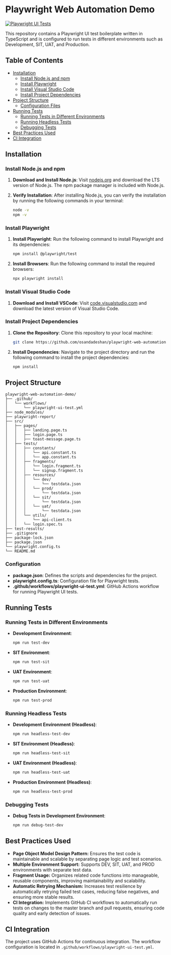# Playwright Web Automation Demo

[![Playwright UI Tests](https://github.com/osandadeshan/playwright-web-automation-demo/actions/workflows/playwright-ui-test.yml/badge.svg)](https://github.com/osandadeshan/playwright-web-automation-demo/actions/workflows/playwright-ui-test.yml)

This repository contains a Playwright UI test boilerplate written in TypeScript and is configured to run tests in different environments such as Development, SIT, UAT, and Production.

## Table of Contents

- [Installation](#installation)
  - [Install Node.js and npm](#install-nodejs-and-npm)
  - [Install Playwright](#install-playwright)
  - [Install Visual Studio Code](#install-visual-studio-code)
  - [Install Project Dependencies](#install-project-dependencies)
- [Project Structure](#project-structure)
  - [Configuration Files](#configuration)
- [Running Tests](#running-tests)
  - [Running Tests in Different Environments](#running-tests-in-different-environments)
  - [Running Headless Tests](#running-headless-tests)
  - [Debugging Tests](#debugging-tests)
- [Best Practices Used](#best-practices-used)
- [CI Integration](#ci-integration)

## Installation

### Install Node.js and npm

1. **Download and Install Node.js**: Visit [nodejs.org](https://nodejs.org/) and download the LTS version of Node.js. The npm package manager is included with Node.js.

2. **Verify Installation**: After installing Node.js, you can verify the installation by running the following commands in your terminal:

   ```bash
   node -v
   npm -v
   ```

### Install Playwright

1. **Install Playwright**: Run the following command to install Playwright and its dependencies:

   ```bash
   npm install @playwright/test
   ```

2. **Install Browsers**: Run the following command to install the required browsers:

   ```bash
   npx playwright install
   ```

### Install Visual Studio Code

1. **Download and Install VSCode**: Visit [code.visualstudio.com](https://code.visualstudio.com/) and download the latest version of Visual Studio Code.

### Install Project Dependencies

1. **Clone the Repository**: Clone this repository to your local machine:

   ```bash
   git clone https://github.com/osandadeshan/playwright-web-automation-demo.git
   ```

2. **Install Dependencies**: Navigate to the project directory and run the following command to install the project dependencies:

   ```bash
   npm install
   ```

## Project Structure

```plaintext
playwright-web-automation-demo/
├── .github/
│   └── workflows/
│       └── playwright-ui-test.yml
├── node_modules/
├── playwright-report/
├── src/
│   ├── pages/
│   │   ├── landing.page.ts
│   │   ├── login.page.ts
│   │   ├── toast-message.page.ts
│   ├── tests/
│   │   ├── constants/
│   │   │   └── api.constant.ts
│   │   │   └── app.constant.ts
│   │   ├── fragments/
│   │   │   └── login.fragment.ts
│   │   │   └── signup.fragment.ts
│   │   ├── resources/
│   │   │   └── dev/
│   │   │       └── testdata.json
│   │   │   └── prod/
│   │   │       └── testdata.json
│   │   │   └── sit/
│   │   │       └── testdata.json
│   │   │   └── uat/
│   │   │       └── testdata.json
│   │   └── utils/
│   │       └── api-client.ts
│   │   └── login.spec.ts
├── test-results/
├── .gitignore
├── package-lock.json
├── package.json
└── playwright.config.ts
└── README.md
```

### Configuration

- **package.json**: Defines the scripts and dependencies for the project.
- **playwright.config.ts**: Configuration file for Playwright tests.
- **.github/workflows/playwright-ui-test.yml**: GitHub Actions workflow for running Playwright UI tests.

## Running Tests

### Running Tests in Different Environments

- **Development Environment**:

  ```bash
  npm run test-dev
  ```

- **SIT Environment**:

  ```bash
  npm run test-sit
  ```

- **UAT Environment**:

  ```bash
  npm run test-uat
  ```

- **Production Environment**:

  ```bash
  npm run test-prod
  ```

### Running Headless Tests

- **Development Environment (Headless)**:

  ```bash
  npm run headless-test-dev
  ```

- **SIT Environment (Headless)**:

  ```bash
  npm run headless-test-sit
  ```

- **UAT Environment (Headless)**:

  ```bash
  npm run headless-test-uat
  ```

- **Production Environment (Headless)**:

  ```bash
  npm run headless-test-prod
  ```

### Debugging Tests

- **Debug Tests in Development Environment**:

  ```bash
  npm run debug-test-dev
  ```

## Best Practices Used
- **Page Object Model Design Pattern:** Ensures the test code is maintainable and scalable by separating page logic and test scenarios.
- **Multiple Environment Support:** Supports DEV, SIT, UAT, and PROD environments with separate test data.
- **Fragment Usage:** Organizes related code functions into manageable, reusable components, improving maintainability and scalability.
- **Automatic Retrying Mechanism:** Increases test resilience by automatically retrying failed test cases, reducing false negatives, and ensuring more stable results.
- **CI Integration:** Implements GitHub CI workflows to automatically run tests on changes to the master branch and pull requests, ensuring code quality and early detection of issues.

## CI Integration
The project uses GitHub Actions for continuous integration. The workflow configuration is located in `.github/workflows/playwright-ui-test.yml`.

